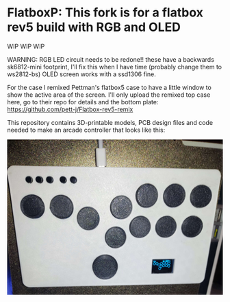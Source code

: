 # FlatboxP: This fork is for a flatbox rev5 build with RGB and OLED

WIP
WIP
WIP


WARNING: RGB LED circuit needs to be redone!!
these have a backwards sk6812-mini footprint, I'll fix this when I have time (probably change them to ws2812-bs)
OLED screen works with a ssd1306 fine.

For the case I remixed Pettman's flatbox5 case to have a little window to show the active area of the screen.
I'll only upload the remixed top case here, go to their repo for details and the bottom plate:
https://github.com/pett-j/Flatbox-rev5-remix

This repository contains 3D-printable models, PCB design files and code needed to make an arcade controller that looks like this:

![Assembled Flatbox](pictures/IMG_20230627_002206.jpg)

